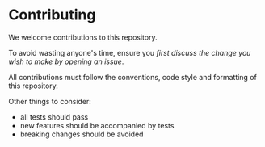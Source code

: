 # Contributing

We welcome contributions to this repository.

To avoid wasting anyone's time, ensure you *first discuss the change you wish to make by opening an issue*.

All contributions must follow the conventions, code style and formatting of this repository.

Other things to consider:
* all tests should pass
* new features should be accompanied by tests
* breaking changes should be avoided